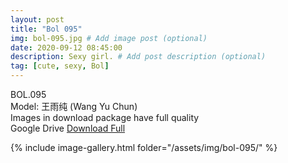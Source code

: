 ```yaml
---
layout: post
title: "Bol 095"
img: bol-095.jpg # Add image post (optional)
date: 2020-09-12 08:45:00
description: Sexy girl. # Add post description (optional)
tag: [cute, sexy, Bol]
---
```

BOL.095  
Model: 王雨纯 (Wang Yu Chun)                                                  
Images in download package have full quality                    
Google Drive [Download Full](http://gestyy.com/eev65s)

{% include image-gallery.html folder="/assets/img/bol-095/" %}
